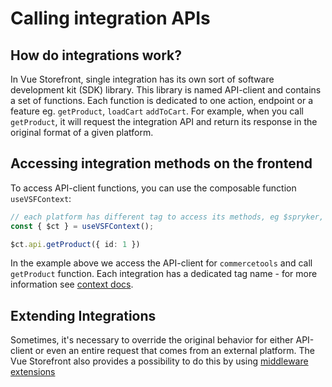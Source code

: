 # Calling integration APIs

## How do integrations work?

In Vue Storefront, single integration has its own sort of software development kit (SDK) library. This library is named API-client and contains a set of functions. Each function is dedicated to one action, endpoint or a feature eg. `getProduct`, `loadCart` `addToCart`. For example, when you call `getProduct`, it will request the integration API and return its response in the original format of a given platform.

## Accessing integration methods on the frontend

To access API-client functions, you can use the composable function `useVSFContext`:

```ts
// each platform has different tag to access its methods, eg $spryker, $storyblok etc.
const { $ct } = useVSFContext();

$ct.api.getProduct({ id: 1 })
```

In the example above we access the API-client for `commercetools` and call `getProduct` function. Each integration has a dedicated tag name - for more information see [context docs](/advanced/context.html).



## Extending Integrations

Sometimes, it's necessary to override the original behavior for either API-client or even an entire request that comes from an external platform.
The Vue Storefront also provides a possibility to do this by using [middleware extensions](/advanced/server-middleware.html)
